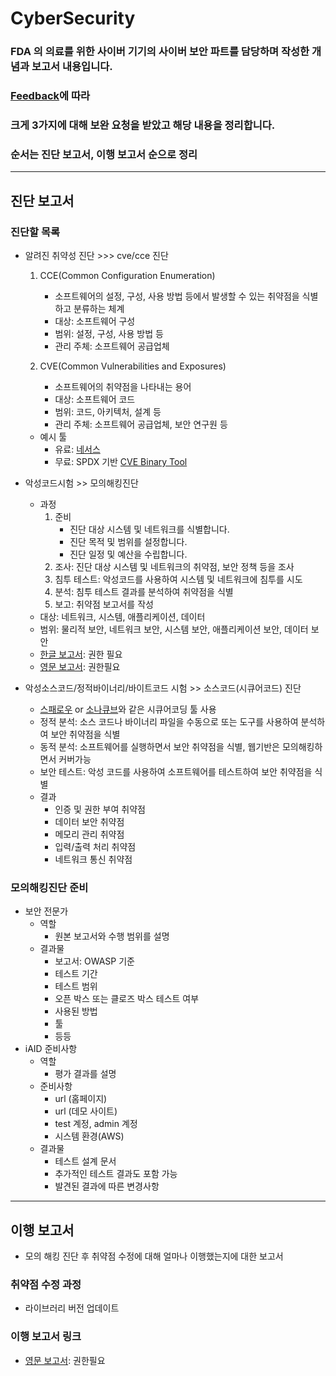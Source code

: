 # CyberSecurity

### FDA 의 의료를 위한 사이버 기기의 사이버 보안 파트를 담당하며 작성한 개념과 보고서 내용입니다.

### [Feedback](/FDA%20문서/FDA_Feedback.md)에 따라

### 크게 3가지에 대해 보완 요청을 받았고 해당 내용을 정리합니다.

### 순서는 진단 보고서, 이행 보고서 순으로 정리

--- 

## 진단 보고서

### 진단할 목록

-   알려진 취약성 진단 >>> cve/cce 진단

    1.  CCE(Common Configuration Enumeration)

        -   소프트웨어의 설정, 구성, 사용 방법 등에서 발생할 수 있는 취약점을 식별하고 분류하는 체계
        -   대상: 소프트웨어 구성
        -   범위: 설정, 구성, 사용 방법 등
        -   관리 주체: 소프트웨어 공급업체

    2.  CVE(Common Vulnerabilities and Exposures)
        -   소프트웨어의 취약점을 나타내는 용어
        -   대상: 소프트웨어 코드
        -   범위: 코드, 아키텍처, 설계 등
        -   관리 주체: 소프트웨어 공급업체, 보안 연구원 등

    -   예시 툴
        -   유료: [네서스](https://kr.tenable.com/products/nessus)
        -   무료: SPDX 기반 [CVE Binary Tool](https://cve-bin-tool.readthedocs.io/en/latest/)

-   악성코드시험 >> 모의해킹진단
    -   과정
        1. 준비
            - 진단 대상 시스템 및 네트워크를 식별합니다.
            - 진단 목적 및 범위를 설정합니다.
            - 진단 일정 및 예산을 수립합니다.
        2. 조사: 진단 대상 시스템 및 네트워크의 취약점, 보안 정책 등을 조사
        3. 침투 테스트: 악성코드를 사용하여 시스템 및 네트워크에 침투를 시도
        4. 분석: 침투 테스트 결과를 분석하여 취약점을 식별
        5. 보고: 취약점 보고서를 작성
    -   대상: 네트워크, 시스템, 애플리케이션, 데이터
    -   범위: 물리적 보안, 네트워크 보안, 시스템 보안, 애플리케이션 보안, 데이터 보안
    -   [한글 보고서](https://drive.google.com/file/d/1wi9e3hWKFOdDry4P-37nB9Cmlaqv4o_E/view?usp=drive_link): 권한 필요
    -   [영문 보고서](https://drive.google.com/file/d/19w6tfMoPWSjsq2jOLe0XedyExGLe3NAw/view?usp=drive_link): 권한필요
-   악성소스코드/정적바이너리/바이트코드 시험 >> 소스코드(시큐어코드) 진단

    -   [스패로우](https://sparrowfasoo.com/kr/) or [소나큐브](https://www.curvc.com/curvc/product/sonarsource/sonarqube)와 같은 시큐어코딩 툴 사용
    -   정적 분석: 소스 코드나 바이너리 파일을 수동으로 또는 도구를 사용하여 분석하여 보안 취약점을 식별
    -   동적 분석: 소프트웨어를 실행하면서 보안 취약점을 식별, 웹기반은 모의해킹하면서 커버가능
    -   보안 테스트: 악성 코드를 사용하여 소프트웨어를 테스트하여 보안 취약점을 식별
    -   결과
        -   인증 및 권한 부여 취약점
        -   데이터 보안 취약점
        -   메모리 관리 취약점
        -   입력/출력 처리 취약점
        -   네트워크 통신 취약점

### 모의해킹진단 준비

-   보안 전문가
    -   역할
        -   원본 보고서와 수행 범위를 설명
    -   결과물
        -   보고서: OWASP 기준
        -   테스트 기간
        -   테스트 범위
        -   오픈 박스 또는 클로즈 박스 테스트 여부
        -   사용된 방법
        -   툴
        -   등등
-   iAID 준비사항
    -   역할
        -   평가 결과를 설명
    -   준비사항
        -   url (홈페이지)
        -   url (데모 사이트)
        -   test 계정, admin 계정
        -   시스템 환경(AWS)
    -   결과물
        -   테스트 설계 문서
        -   추가적인 테스트 결과도 포함 가능
        -   발견된 결과에 따른 변경사항

---

## 이행 보고서

- 모의 해킹 진단 후 취약점 수정에 대해 얼마나 이행했는지에 대한 보고서

### 취약점 수정 과정
- 라이브러리 버전 업데이트

### 이행 보고서 링크

-   [영문 보고서](https://drive.google.com/file/d/1-DEaINDhs4PBYi-yXvN_t1tsnurtkILp/view?usp=drive_link): 권한필요